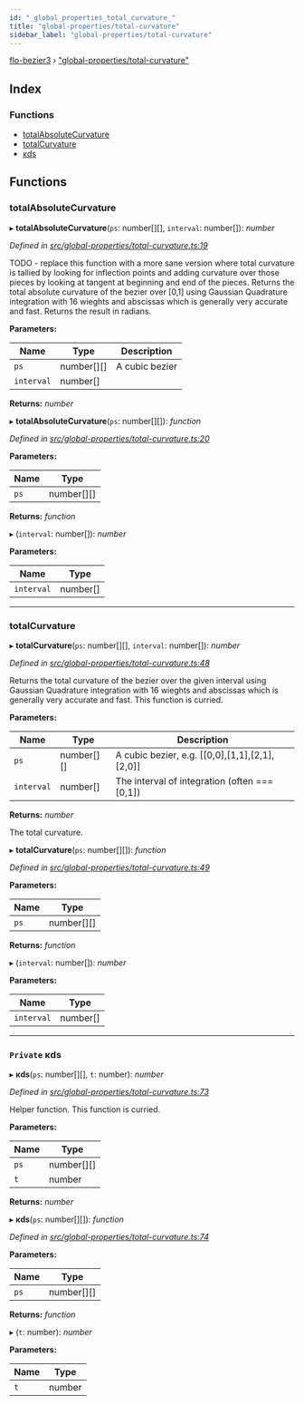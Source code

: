 ```yaml
---
id: "_global_properties_total_curvature_"
title: "global-properties/total-curvature"
sidebar_label: "global-properties/total-curvature"
---
```


[flo-bezier3](../globals.md) › ["global-properties/total-curvature"](_global_properties_total_curvature_.md)

## Index

### Functions

* [totalAbsoluteCurvature](_global_properties_total_curvature_.md#totalabsolutecurvature)
* [totalCurvature](_global_properties_total_curvature_.md#totalcurvature)
* [κds](_global_properties_total_curvature_.md#private-κds)

## Functions

###  totalAbsoluteCurvature

▸ **totalAbsoluteCurvature**(`ps`: number[][], `interval`: number[]): *number*

*Defined in [src/global-properties/total-curvature.ts:19](https://github.com/FlorisSteenkamp/FloBezier/blob/6f79660/src/global-properties/total-curvature.ts#L19)*

TODO - replace this function with a more sane version where total curvature
is tallied by looking for inflection points and adding curvature over those
pieces by looking at tangent at beginning and end of the pieces.
Returns the total absolute curvature of the bezier over [0,1] using Gaussian
Quadrature integration with 16 wieghts and abscissas which is generally very
accurate and fast. Returns the result in radians.

**Parameters:**

Name | Type | Description |
------ | ------ | ------ |
`ps` | number[][] | A cubic bezier |
`interval` | number[] |   |

**Returns:** *number*

▸ **totalAbsoluteCurvature**(`ps`: number[][]): *function*

*Defined in [src/global-properties/total-curvature.ts:20](https://github.com/FlorisSteenkamp/FloBezier/blob/6f79660/src/global-properties/total-curvature.ts#L20)*

**Parameters:**

Name | Type |
------ | ------ |
`ps` | number[][] |

**Returns:** *function*

▸ (`interval`: number[]): *number*

**Parameters:**

Name | Type |
------ | ------ |
`interval` | number[] |

___

###  totalCurvature

▸ **totalCurvature**(`ps`: number[][], `interval`: number[]): *number*

*Defined in [src/global-properties/total-curvature.ts:48](https://github.com/FlorisSteenkamp/FloBezier/blob/6f79660/src/global-properties/total-curvature.ts#L48)*

Returns the total curvature of the bezier over the given interval using
Gaussian Quadrature integration with 16 wieghts and abscissas which is
generally very accurate and fast. This function is curried.

**Parameters:**

Name | Type | Description |
------ | ------ | ------ |
`ps` | number[][] | A cubic bezier, e.g. [[0,0],[1,1],[2,1],[2,0]] |
`interval` | number[] | The interval of integration (often === [0,1]) |

**Returns:** *number*

The total curvature.

▸ **totalCurvature**(`ps`: number[][]): *function*

*Defined in [src/global-properties/total-curvature.ts:49](https://github.com/FlorisSteenkamp/FloBezier/blob/6f79660/src/global-properties/total-curvature.ts#L49)*

**Parameters:**

Name | Type |
------ | ------ |
`ps` | number[][] |

**Returns:** *function*

▸ (`interval`: number[]): *number*

**Parameters:**

Name | Type |
------ | ------ |
`interval` | number[] |

___

### `Private` κds

▸ **κds**(`ps`: number[][], `t`: number): *number*

*Defined in [src/global-properties/total-curvature.ts:73](https://github.com/FlorisSteenkamp/FloBezier/blob/6f79660/src/global-properties/total-curvature.ts#L73)*

Helper function. This function is curried.

**Parameters:**

Name | Type |
------ | ------ |
`ps` | number[][] |
`t` | number |

**Returns:** *number*

▸ **κds**(`ps`: number[][]): *function*

*Defined in [src/global-properties/total-curvature.ts:74](https://github.com/FlorisSteenkamp/FloBezier/blob/6f79660/src/global-properties/total-curvature.ts#L74)*

**Parameters:**

Name | Type |
------ | ------ |
`ps` | number[][] |

**Returns:** *function*

▸ (`t`: number): *number*

**Parameters:**

Name | Type |
------ | ------ |
`t` | number |
